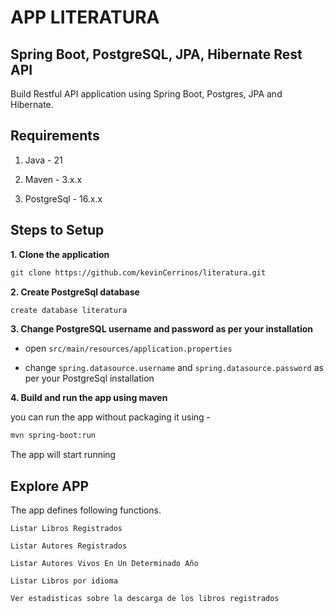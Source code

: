 # APP LITERATURA
## Spring Boot, PostgreSQL, JPA, Hibernate Rest API

Build Restful API application using Spring Boot, Postgres, JPA and Hibernate.

## Requirements

1. Java - 21

2. Maven - 3.x.x

3. PostgreSql - 16.x.x

## Steps to Setup

**1. Clone the application**

```bash
git clone https://github.com/kevinCerrinos/literatura.git
```

**2. Create PostgreSql database**
```bash
create database literatura
```

**3. Change PostgreSQL username and password as per your installation**

+ open `src/main/resources/application.properties`

+ change `spring.datasource.username` and `spring.datasource.password` as per your PostgreSql installation

**4. Build and run the app using maven**


you can run the app without packaging it using -

```bash
mvn spring-boot:run
```

The app will start running

## Explore APP

The app defines following functions.

    Listar Libros Registrados
    
    Listar Autores Registrados
    
    Listar Autores Vivos En Un Determinado Año
    
    Listar Libros por idioma
    
    Ver estadisticas sobre la descarga de los libros registrados
